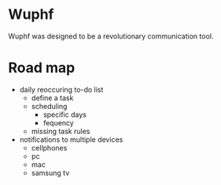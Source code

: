 # Wuphf
Wuphf was designed to be a revolutionary communication tool.


# Road map
* daily reoccuring to-do list
  * define a task
  * scheduling
    * specific days
    * fequency
  * missing task rules
* notifications to multiple devices
  * cellphones
  * pc
  * mac
  * samsung tv
  

